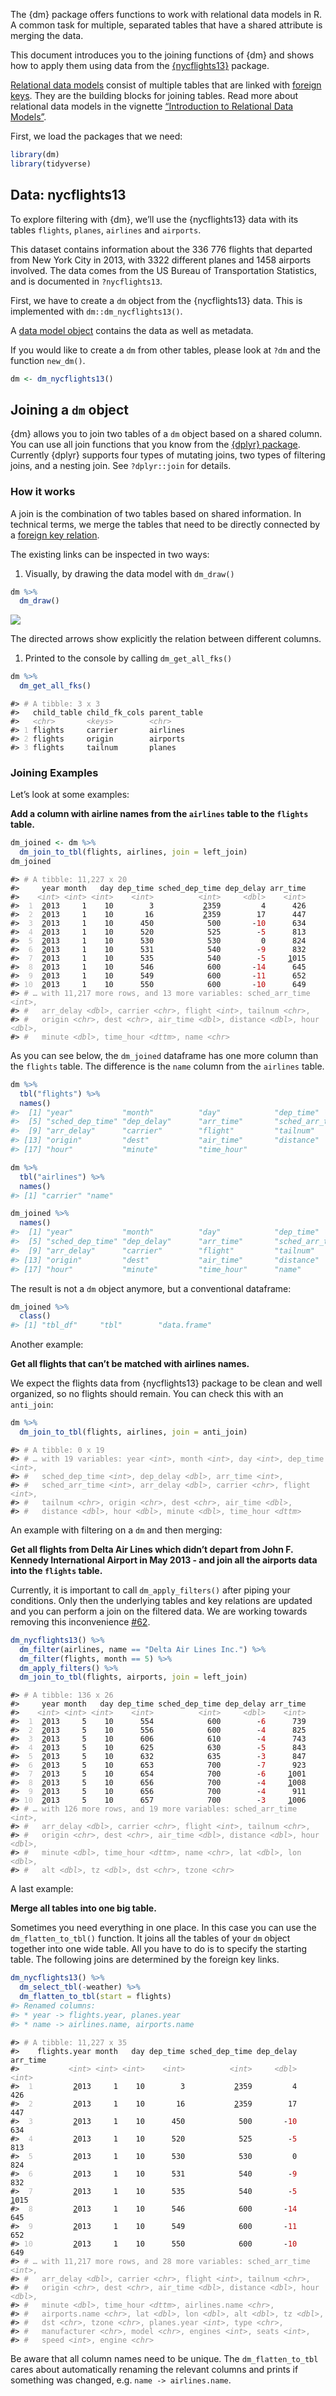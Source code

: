 The {dm} package offers functions to work with relational data models in
R. A common task for multiple, separated tables that have a shared
attribute is merging the data.

This document introduces you to the joining functions of {dm} and shows
how to apply them using data from the
[{nycflights13}](https://github.com/hadley/nycflights13) package.

[Relational data
models](https://krlmlr.github.io/dm/articles/howto-dm-theory#model)
consist of multiple tables that are linked with [foreign
keys](https://krlmlr.github.io/dm/articles/howto-dm-theory#fk). They are
the building blocks for joining tables. Read more about relational data
models in the vignette [“Introduction to Relational Data
Models”](https://krlmlr.github.io/dm/articles/howto-dm-theory).

First, we load the packages that we need:

``` r
library(dm)
library(tidyverse)
```

Data: nycflights13
------------------

To explore filtering with {dm}, we’ll use the {nycflights13} data with
its tables `flights`, `planes`, `airlines` and `airports`.

This dataset contains information about the 336 776 flights that
departed from New York City in 2013, with 3322 different planes and 1458
airports involved. The data comes from the US Bureau of Transportation
Statistics, and is documented in `?nycflights13`.

First, we have to create a `dm` object from the {nycflights13} data.
This is implemented with `dm::dm_nycflights13()`.

A [data model
object](https://krlmlr.github.io/dm/articles/tech-dm-class.html#class-dm)
contains the data as well as metadata.

If you would like to create a `dm` from other tables, please look at
`?dm` and the function `new_dm()`.

``` r
dm <- dm_nycflights13()
```

Joining a `dm` object
---------------------

{dm} allows you to join two tables of a `dm` object based on a shared
column. You can use all join functions that you know from the [{dplyr}
package](https://dplyr.tidyverse.org/reference/join.html). Currently
{dplyr} supports four types of mutating joins, two types of filtering
joins, and a nesting join. See `?dplyr::join` for details.

### How it works

A join is the combination of two tables based on shared information. In
technical terms, we merge the tables that need to be directly connected
by a [foreign key
relation](https://krlmlr.github.io/dm/articles/howto-dm-theory#fk).

The existing links can be inspected in two ways:

1.  Visually, by drawing the data model with `dm_draw()`

``` r
dm %>% 
  dm_draw()
```

![](/home/kirill/git/cynkra/cynkra/public/dm/vignettes/out/tech-dm-join_files/figure-markdown_github/unnamed-chunk-3-1.png)

The directed arrows show explicitly the relation between different
columns.

1.  Printed to the console by calling `dm_get_all_fks()`

``` r
dm %>% 
  dm_get_all_fks()
```

<PRE class="fansi fansi-output"><CODE>#&gt; <span style='color: #949494;'># A tibble: 3 x 3</span><span>
#&gt;   child_table child_fk_cols parent_table
#&gt;   </span><span style='color: #949494;font-style: italic;'>&lt;chr&gt;</span><span>       </span><span style='color: #949494;font-style: italic;'>&lt;keys&gt;</span><span>        </span><span style='color: #949494;font-style: italic;'>&lt;chr&gt;</span><span>       
#&gt; </span><span style='color: #BCBCBC;'>1</span><span> flights     carrier       airlines    
#&gt; </span><span style='color: #BCBCBC;'>2</span><span> flights     origin        airports    
#&gt; </span><span style='color: #BCBCBC;'>3</span><span> flights     tailnum       planes
</span></CODE></PRE>

### Joining Examples

Let’s look at some examples:

**Add a column with airline names from the `airlines` table to the
`flights` table.**

``` r
dm_joined <- dm %>% 
  dm_join_to_tbl(flights, airlines, join = left_join)
dm_joined
```

<PRE class="fansi fansi-output"><CODE>#&gt; <span style='color: #949494;'># A tibble: 11,227 x 20</span><span>
#&gt;     year month   day dep_time sched_dep_time dep_delay arr_time
#&gt;    </span><span style='color: #949494;font-style: italic;'>&lt;int&gt;</span><span> </span><span style='color: #949494;font-style: italic;'>&lt;int&gt;</span><span> </span><span style='color: #949494;font-style: italic;'>&lt;int&gt;</span><span>    </span><span style='color: #949494;font-style: italic;'>&lt;int&gt;</span><span>          </span><span style='color: #949494;font-style: italic;'>&lt;int&gt;</span><span>     </span><span style='color: #949494;font-style: italic;'>&lt;dbl&gt;</span><span>    </span><span style='color: #949494;font-style: italic;'>&lt;int&gt;</span><span>
#&gt; </span><span style='color: #BCBCBC;'> 1</span><span>  </span><span style='text-decoration: underline;'>2</span><span>013     1    10        3           </span><span style='text-decoration: underline;'>2</span><span>359         4      426
#&gt; </span><span style='color: #BCBCBC;'> 2</span><span>  </span><span style='text-decoration: underline;'>2</span><span>013     1    10       16           </span><span style='text-decoration: underline;'>2</span><span>359        17      447
#&gt; </span><span style='color: #BCBCBC;'> 3</span><span>  </span><span style='text-decoration: underline;'>2</span><span>013     1    10      450            500       -</span><span style='color: #BB0000;'>10</span><span>      634
#&gt; </span><span style='color: #BCBCBC;'> 4</span><span>  </span><span style='text-decoration: underline;'>2</span><span>013     1    10      520            525        -</span><span style='color: #BB0000;'>5</span><span>      813
#&gt; </span><span style='color: #BCBCBC;'> 5</span><span>  </span><span style='text-decoration: underline;'>2</span><span>013     1    10      530            530         0      824
#&gt; </span><span style='color: #BCBCBC;'> 6</span><span>  </span><span style='text-decoration: underline;'>2</span><span>013     1    10      531            540        -</span><span style='color: #BB0000;'>9</span><span>      832
#&gt; </span><span style='color: #BCBCBC;'> 7</span><span>  </span><span style='text-decoration: underline;'>2</span><span>013     1    10      535            540        -</span><span style='color: #BB0000;'>5</span><span>     </span><span style='text-decoration: underline;'>1</span><span>015
#&gt; </span><span style='color: #BCBCBC;'> 8</span><span>  </span><span style='text-decoration: underline;'>2</span><span>013     1    10      546            600       -</span><span style='color: #BB0000;'>14</span><span>      645
#&gt; </span><span style='color: #BCBCBC;'> 9</span><span>  </span><span style='text-decoration: underline;'>2</span><span>013     1    10      549            600       -</span><span style='color: #BB0000;'>11</span><span>      652
#&gt; </span><span style='color: #BCBCBC;'>10</span><span>  </span><span style='text-decoration: underline;'>2</span><span>013     1    10      550            600       -</span><span style='color: #BB0000;'>10</span><span>      649
#&gt; </span><span style='color: #949494;'># … with 11,217 more rows, and 13 more variables: sched_arr_time </span><span style='color: #949494;font-style: italic;'>&lt;int&gt;</span><span style='color: #949494;'>,</span><span>
#&gt; </span><span style='color: #949494;'>#   arr_delay </span><span style='color: #949494;font-style: italic;'>&lt;dbl&gt;</span><span style='color: #949494;'>, carrier </span><span style='color: #949494;font-style: italic;'>&lt;chr&gt;</span><span style='color: #949494;'>, flight </span><span style='color: #949494;font-style: italic;'>&lt;int&gt;</span><span style='color: #949494;'>, tailnum </span><span style='color: #949494;font-style: italic;'>&lt;chr&gt;</span><span style='color: #949494;'>,</span><span>
#&gt; </span><span style='color: #949494;'>#   origin </span><span style='color: #949494;font-style: italic;'>&lt;chr&gt;</span><span style='color: #949494;'>, dest </span><span style='color: #949494;font-style: italic;'>&lt;chr&gt;</span><span style='color: #949494;'>, air_time </span><span style='color: #949494;font-style: italic;'>&lt;dbl&gt;</span><span style='color: #949494;'>, distance </span><span style='color: #949494;font-style: italic;'>&lt;dbl&gt;</span><span style='color: #949494;'>, hour </span><span style='color: #949494;font-style: italic;'>&lt;dbl&gt;</span><span style='color: #949494;'>,</span><span>
#&gt; </span><span style='color: #949494;'>#   minute </span><span style='color: #949494;font-style: italic;'>&lt;dbl&gt;</span><span style='color: #949494;'>, time_hour </span><span style='color: #949494;font-style: italic;'>&lt;dttm&gt;</span><span style='color: #949494;'>, name </span><span style='color: #949494;font-style: italic;'>&lt;chr&gt;</span><span>
</span></CODE></PRE>

As you can see below, the `dm_joined` dataframe has one more column than
the `flights` table. The difference is the `name` column from the
`airlines` table.

``` r
dm %>% 
  tbl("flights") %>% 
  names()
#>  [1] "year"           "month"          "day"            "dep_time"      
#>  [5] "sched_dep_time" "dep_delay"      "arr_time"       "sched_arr_time"
#>  [9] "arr_delay"      "carrier"        "flight"         "tailnum"       
#> [13] "origin"         "dest"           "air_time"       "distance"      
#> [17] "hour"           "minute"         "time_hour"

dm %>% 
  tbl("airlines") %>% 
  names()
#> [1] "carrier" "name"

dm_joined %>% 
  names()
#>  [1] "year"           "month"          "day"            "dep_time"      
#>  [5] "sched_dep_time" "dep_delay"      "arr_time"       "sched_arr_time"
#>  [9] "arr_delay"      "carrier"        "flight"         "tailnum"       
#> [13] "origin"         "dest"           "air_time"       "distance"      
#> [17] "hour"           "minute"         "time_hour"      "name"
```

The result is not a `dm` object anymore, but a conventional dataframe:

``` r
dm_joined %>% 
  class()
#> [1] "tbl_df"     "tbl"        "data.frame"
```

Another example:

**Get all flights that can’t be matched with airlines names.**

We expect the flights data from {nycflights13} package to be clean and
well organized, so no flights should remain. You can check this with an
`anti_join`:

``` r
dm %>% 
  dm_join_to_tbl(flights, airlines, join = anti_join)
```

<PRE class="fansi fansi-output"><CODE>#&gt; <span style='color: #949494;'># A tibble: 0 x 19</span><span>
#&gt; </span><span style='color: #949494;'># … with 19 variables: year </span><span style='color: #949494;font-style: italic;'>&lt;int&gt;</span><span style='color: #949494;'>, month </span><span style='color: #949494;font-style: italic;'>&lt;int&gt;</span><span style='color: #949494;'>, day </span><span style='color: #949494;font-style: italic;'>&lt;int&gt;</span><span style='color: #949494;'>, dep_time </span><span style='color: #949494;font-style: italic;'>&lt;int&gt;</span><span style='color: #949494;'>,</span><span>
#&gt; </span><span style='color: #949494;'>#   sched_dep_time </span><span style='color: #949494;font-style: italic;'>&lt;int&gt;</span><span style='color: #949494;'>, dep_delay </span><span style='color: #949494;font-style: italic;'>&lt;dbl&gt;</span><span style='color: #949494;'>, arr_time </span><span style='color: #949494;font-style: italic;'>&lt;int&gt;</span><span style='color: #949494;'>,</span><span>
#&gt; </span><span style='color: #949494;'>#   sched_arr_time </span><span style='color: #949494;font-style: italic;'>&lt;int&gt;</span><span style='color: #949494;'>, arr_delay </span><span style='color: #949494;font-style: italic;'>&lt;dbl&gt;</span><span style='color: #949494;'>, carrier </span><span style='color: #949494;font-style: italic;'>&lt;chr&gt;</span><span style='color: #949494;'>, flight </span><span style='color: #949494;font-style: italic;'>&lt;int&gt;</span><span style='color: #949494;'>,</span><span>
#&gt; </span><span style='color: #949494;'>#   tailnum </span><span style='color: #949494;font-style: italic;'>&lt;chr&gt;</span><span style='color: #949494;'>, origin </span><span style='color: #949494;font-style: italic;'>&lt;chr&gt;</span><span style='color: #949494;'>, dest </span><span style='color: #949494;font-style: italic;'>&lt;chr&gt;</span><span style='color: #949494;'>, air_time </span><span style='color: #949494;font-style: italic;'>&lt;dbl&gt;</span><span style='color: #949494;'>,</span><span>
#&gt; </span><span style='color: #949494;'>#   distance </span><span style='color: #949494;font-style: italic;'>&lt;dbl&gt;</span><span style='color: #949494;'>, hour </span><span style='color: #949494;font-style: italic;'>&lt;dbl&gt;</span><span style='color: #949494;'>, minute </span><span style='color: #949494;font-style: italic;'>&lt;dbl&gt;</span><span style='color: #949494;'>, time_hour </span><span style='color: #949494;font-style: italic;'>&lt;dttm&gt;</span><span>
</span></CODE></PRE>

An example with filtering on a `dm` and then merging:

**Get all flights from Delta Air Lines which didn’t depart from John F.
Kennedy International Airport in May 2013 - and join all the airports
data into the `flights` table.**

Currently, it is important to call `dm_apply_filters()` after piping
your conditions. Only then the underlying tables and key relations are
updated and you can perform a join on the filtered data. We are working
towards removing this inconvenience
[\#62](https://github.com/krlmlr/dm/issues/62).

``` r
dm_nycflights13() %>%
  dm_filter(airlines, name == "Delta Air Lines Inc.") %>%
  dm_filter(flights, month == 5) %>% 
  dm_apply_filters() %>% 
  dm_join_to_tbl(flights, airports, join = left_join)
```

<PRE class="fansi fansi-output"><CODE>#&gt; <span style='color: #949494;'># A tibble: 136 x 26</span><span>
#&gt;     year month   day dep_time sched_dep_time dep_delay arr_time
#&gt;    </span><span style='color: #949494;font-style: italic;'>&lt;int&gt;</span><span> </span><span style='color: #949494;font-style: italic;'>&lt;int&gt;</span><span> </span><span style='color: #949494;font-style: italic;'>&lt;int&gt;</span><span>    </span><span style='color: #949494;font-style: italic;'>&lt;int&gt;</span><span>          </span><span style='color: #949494;font-style: italic;'>&lt;int&gt;</span><span>     </span><span style='color: #949494;font-style: italic;'>&lt;dbl&gt;</span><span>    </span><span style='color: #949494;font-style: italic;'>&lt;int&gt;</span><span>
#&gt; </span><span style='color: #BCBCBC;'> 1</span><span>  </span><span style='text-decoration: underline;'>2</span><span>013     5    10      554            600        -</span><span style='color: #BB0000;'>6</span><span>      739
#&gt; </span><span style='color: #BCBCBC;'> 2</span><span>  </span><span style='text-decoration: underline;'>2</span><span>013     5    10      556            600        -</span><span style='color: #BB0000;'>4</span><span>      825
#&gt; </span><span style='color: #BCBCBC;'> 3</span><span>  </span><span style='text-decoration: underline;'>2</span><span>013     5    10      606            610        -</span><span style='color: #BB0000;'>4</span><span>      743
#&gt; </span><span style='color: #BCBCBC;'> 4</span><span>  </span><span style='text-decoration: underline;'>2</span><span>013     5    10      625            630        -</span><span style='color: #BB0000;'>5</span><span>      843
#&gt; </span><span style='color: #BCBCBC;'> 5</span><span>  </span><span style='text-decoration: underline;'>2</span><span>013     5    10      632            635        -</span><span style='color: #BB0000;'>3</span><span>      847
#&gt; </span><span style='color: #BCBCBC;'> 6</span><span>  </span><span style='text-decoration: underline;'>2</span><span>013     5    10      653            700        -</span><span style='color: #BB0000;'>7</span><span>      923
#&gt; </span><span style='color: #BCBCBC;'> 7</span><span>  </span><span style='text-decoration: underline;'>2</span><span>013     5    10      654            700        -</span><span style='color: #BB0000;'>6</span><span>     </span><span style='text-decoration: underline;'>1</span><span>001
#&gt; </span><span style='color: #BCBCBC;'> 8</span><span>  </span><span style='text-decoration: underline;'>2</span><span>013     5    10      656            700        -</span><span style='color: #BB0000;'>4</span><span>     </span><span style='text-decoration: underline;'>1</span><span>008
#&gt; </span><span style='color: #BCBCBC;'> 9</span><span>  </span><span style='text-decoration: underline;'>2</span><span>013     5    10      656            700        -</span><span style='color: #BB0000;'>4</span><span>      911
#&gt; </span><span style='color: #BCBCBC;'>10</span><span>  </span><span style='text-decoration: underline;'>2</span><span>013     5    10      657            700        -</span><span style='color: #BB0000;'>3</span><span>     </span><span style='text-decoration: underline;'>1</span><span>006
#&gt; </span><span style='color: #949494;'># … with 126 more rows, and 19 more variables: sched_arr_time </span><span style='color: #949494;font-style: italic;'>&lt;int&gt;</span><span style='color: #949494;'>,</span><span>
#&gt; </span><span style='color: #949494;'>#   arr_delay </span><span style='color: #949494;font-style: italic;'>&lt;dbl&gt;</span><span style='color: #949494;'>, carrier </span><span style='color: #949494;font-style: italic;'>&lt;chr&gt;</span><span style='color: #949494;'>, flight </span><span style='color: #949494;font-style: italic;'>&lt;int&gt;</span><span style='color: #949494;'>, tailnum </span><span style='color: #949494;font-style: italic;'>&lt;chr&gt;</span><span style='color: #949494;'>,</span><span>
#&gt; </span><span style='color: #949494;'>#   origin </span><span style='color: #949494;font-style: italic;'>&lt;chr&gt;</span><span style='color: #949494;'>, dest </span><span style='color: #949494;font-style: italic;'>&lt;chr&gt;</span><span style='color: #949494;'>, air_time </span><span style='color: #949494;font-style: italic;'>&lt;dbl&gt;</span><span style='color: #949494;'>, distance </span><span style='color: #949494;font-style: italic;'>&lt;dbl&gt;</span><span style='color: #949494;'>, hour </span><span style='color: #949494;font-style: italic;'>&lt;dbl&gt;</span><span style='color: #949494;'>,</span><span>
#&gt; </span><span style='color: #949494;'>#   minute </span><span style='color: #949494;font-style: italic;'>&lt;dbl&gt;</span><span style='color: #949494;'>, time_hour </span><span style='color: #949494;font-style: italic;'>&lt;dttm&gt;</span><span style='color: #949494;'>, name </span><span style='color: #949494;font-style: italic;'>&lt;chr&gt;</span><span style='color: #949494;'>, lat </span><span style='color: #949494;font-style: italic;'>&lt;dbl&gt;</span><span style='color: #949494;'>, lon </span><span style='color: #949494;font-style: italic;'>&lt;dbl&gt;</span><span style='color: #949494;'>,</span><span>
#&gt; </span><span style='color: #949494;'>#   alt </span><span style='color: #949494;font-style: italic;'>&lt;dbl&gt;</span><span style='color: #949494;'>, tz </span><span style='color: #949494;font-style: italic;'>&lt;dbl&gt;</span><span style='color: #949494;'>, dst </span><span style='color: #949494;font-style: italic;'>&lt;chr&gt;</span><span style='color: #949494;'>, tzone </span><span style='color: #949494;font-style: italic;'>&lt;chr&gt;</span><span>
</span></CODE></PRE>

A last example:

**Merge all tables into one big table.**

Sometimes you need everything in one place. In this case you can use the
`dm_flatten_to_tbl()` function. It joins all the tables of your `dm`
object together into one wide table. All you have to do is to specify
the starting table. The following joins are determined by the foreign
key links.

``` r
dm_nycflights13() %>%
  dm_select_tbl(-weather) %>%
  dm_flatten_to_tbl(start = flights)
#> Renamed columns:
#> * year -> flights.year, planes.year
#> * name -> airlines.name, airports.name
```

<PRE class="fansi fansi-output"><CODE>#&gt; <span style='color: #949494;'># A tibble: 11,227 x 35</span><span>
#&gt;    flights.year month   day dep_time sched_dep_time dep_delay arr_time
#&gt;           </span><span style='color: #949494;font-style: italic;'>&lt;int&gt;</span><span> </span><span style='color: #949494;font-style: italic;'>&lt;int&gt;</span><span> </span><span style='color: #949494;font-style: italic;'>&lt;int&gt;</span><span>    </span><span style='color: #949494;font-style: italic;'>&lt;int&gt;</span><span>          </span><span style='color: #949494;font-style: italic;'>&lt;int&gt;</span><span>     </span><span style='color: #949494;font-style: italic;'>&lt;dbl&gt;</span><span>    </span><span style='color: #949494;font-style: italic;'>&lt;int&gt;</span><span>
#&gt; </span><span style='color: #BCBCBC;'> 1</span><span>         </span><span style='text-decoration: underline;'>2</span><span>013     1    10        3           </span><span style='text-decoration: underline;'>2</span><span>359         4      426
#&gt; </span><span style='color: #BCBCBC;'> 2</span><span>         </span><span style='text-decoration: underline;'>2</span><span>013     1    10       16           </span><span style='text-decoration: underline;'>2</span><span>359        17      447
#&gt; </span><span style='color: #BCBCBC;'> 3</span><span>         </span><span style='text-decoration: underline;'>2</span><span>013     1    10      450            500       -</span><span style='color: #BB0000;'>10</span><span>      634
#&gt; </span><span style='color: #BCBCBC;'> 4</span><span>         </span><span style='text-decoration: underline;'>2</span><span>013     1    10      520            525        -</span><span style='color: #BB0000;'>5</span><span>      813
#&gt; </span><span style='color: #BCBCBC;'> 5</span><span>         </span><span style='text-decoration: underline;'>2</span><span>013     1    10      530            530         0      824
#&gt; </span><span style='color: #BCBCBC;'> 6</span><span>         </span><span style='text-decoration: underline;'>2</span><span>013     1    10      531            540        -</span><span style='color: #BB0000;'>9</span><span>      832
#&gt; </span><span style='color: #BCBCBC;'> 7</span><span>         </span><span style='text-decoration: underline;'>2</span><span>013     1    10      535            540        -</span><span style='color: #BB0000;'>5</span><span>     </span><span style='text-decoration: underline;'>1</span><span>015
#&gt; </span><span style='color: #BCBCBC;'> 8</span><span>         </span><span style='text-decoration: underline;'>2</span><span>013     1    10      546            600       -</span><span style='color: #BB0000;'>14</span><span>      645
#&gt; </span><span style='color: #BCBCBC;'> 9</span><span>         </span><span style='text-decoration: underline;'>2</span><span>013     1    10      549            600       -</span><span style='color: #BB0000;'>11</span><span>      652
#&gt; </span><span style='color: #BCBCBC;'>10</span><span>         </span><span style='text-decoration: underline;'>2</span><span>013     1    10      550            600       -</span><span style='color: #BB0000;'>10</span><span>      649
#&gt; </span><span style='color: #949494;'># … with 11,217 more rows, and 28 more variables: sched_arr_time </span><span style='color: #949494;font-style: italic;'>&lt;int&gt;</span><span style='color: #949494;'>,</span><span>
#&gt; </span><span style='color: #949494;'>#   arr_delay </span><span style='color: #949494;font-style: italic;'>&lt;dbl&gt;</span><span style='color: #949494;'>, carrier </span><span style='color: #949494;font-style: italic;'>&lt;chr&gt;</span><span style='color: #949494;'>, flight </span><span style='color: #949494;font-style: italic;'>&lt;int&gt;</span><span style='color: #949494;'>, tailnum </span><span style='color: #949494;font-style: italic;'>&lt;chr&gt;</span><span style='color: #949494;'>,</span><span>
#&gt; </span><span style='color: #949494;'>#   origin </span><span style='color: #949494;font-style: italic;'>&lt;chr&gt;</span><span style='color: #949494;'>, dest </span><span style='color: #949494;font-style: italic;'>&lt;chr&gt;</span><span style='color: #949494;'>, air_time </span><span style='color: #949494;font-style: italic;'>&lt;dbl&gt;</span><span style='color: #949494;'>, distance </span><span style='color: #949494;font-style: italic;'>&lt;dbl&gt;</span><span style='color: #949494;'>, hour </span><span style='color: #949494;font-style: italic;'>&lt;dbl&gt;</span><span style='color: #949494;'>,</span><span>
#&gt; </span><span style='color: #949494;'>#   minute </span><span style='color: #949494;font-style: italic;'>&lt;dbl&gt;</span><span style='color: #949494;'>, time_hour </span><span style='color: #949494;font-style: italic;'>&lt;dttm&gt;</span><span style='color: #949494;'>, airlines.name </span><span style='color: #949494;font-style: italic;'>&lt;chr&gt;</span><span style='color: #949494;'>,</span><span>
#&gt; </span><span style='color: #949494;'>#   airports.name </span><span style='color: #949494;font-style: italic;'>&lt;chr&gt;</span><span style='color: #949494;'>, lat </span><span style='color: #949494;font-style: italic;'>&lt;dbl&gt;</span><span style='color: #949494;'>, lon </span><span style='color: #949494;font-style: italic;'>&lt;dbl&gt;</span><span style='color: #949494;'>, alt </span><span style='color: #949494;font-style: italic;'>&lt;dbl&gt;</span><span style='color: #949494;'>, tz </span><span style='color: #949494;font-style: italic;'>&lt;dbl&gt;</span><span style='color: #949494;'>,</span><span>
#&gt; </span><span style='color: #949494;'>#   dst </span><span style='color: #949494;font-style: italic;'>&lt;chr&gt;</span><span style='color: #949494;'>, tzone </span><span style='color: #949494;font-style: italic;'>&lt;chr&gt;</span><span style='color: #949494;'>, planes.year </span><span style='color: #949494;font-style: italic;'>&lt;int&gt;</span><span style='color: #949494;'>, type </span><span style='color: #949494;font-style: italic;'>&lt;chr&gt;</span><span style='color: #949494;'>,</span><span>
#&gt; </span><span style='color: #949494;'>#   manufacturer </span><span style='color: #949494;font-style: italic;'>&lt;chr&gt;</span><span style='color: #949494;'>, model </span><span style='color: #949494;font-style: italic;'>&lt;chr&gt;</span><span style='color: #949494;'>, engines </span><span style='color: #949494;font-style: italic;'>&lt;int&gt;</span><span style='color: #949494;'>, seats </span><span style='color: #949494;font-style: italic;'>&lt;int&gt;</span><span style='color: #949494;'>,</span><span>
#&gt; </span><span style='color: #949494;'>#   speed </span><span style='color: #949494;font-style: italic;'>&lt;int&gt;</span><span style='color: #949494;'>, engine </span><span style='color: #949494;font-style: italic;'>&lt;chr&gt;</span><span>
</span></CODE></PRE>

Be aware that all column names need to be unique. The
`dm_flatten_to_tbl` cares about automatically renaming the relevant
columns and prints if something was changed,
e.g. `name -> airlines.name`.
